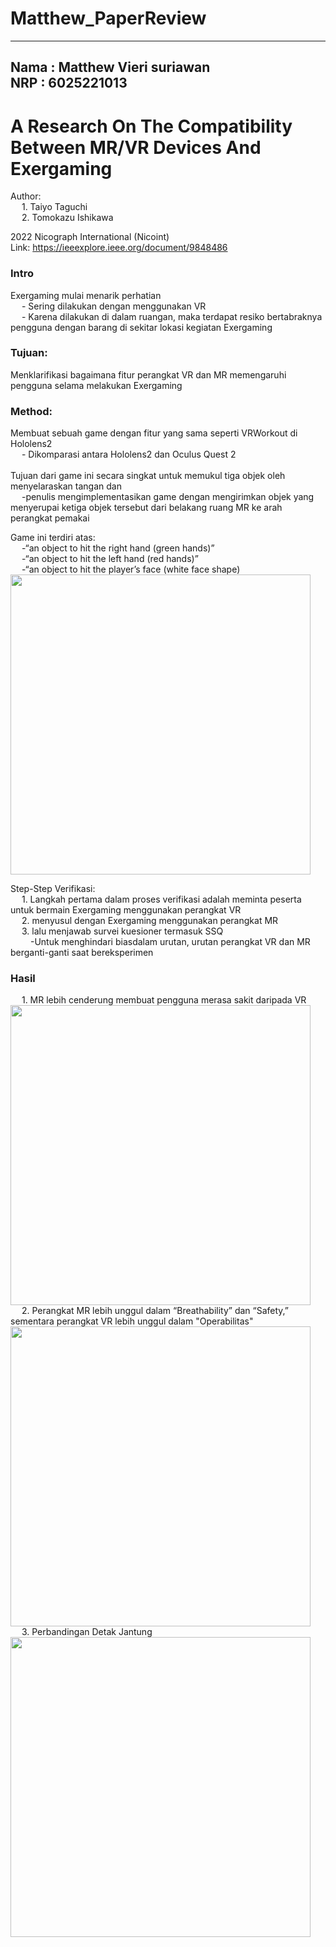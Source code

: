 # Matthew_PaperReview
---
Nama  : Matthew Vieri suriawan <br>
NRP   : 6025221013
---
<H1> A Research On The Compatibility Between MR/VR Devices And Exergaming</H1>

Author: <br>
&emsp; 1. Taiyo Taguchi <br>
&emsp; 2. Tomokazu Ishikawa <br>

2022 Nicograph International (Nicoint) <br>
Link: https://ieeexplore.ieee.org/document/9848486



<H3>Intro</H3>
Exergaming mulai menarik perhatian <br>
&emsp; - Sering dilakukan dengan menggunakan VR <br>
&emsp; - Karena dilakukan di dalam ruangan, maka terdapat resiko bertabraknya pengguna dengan barang di sekitar lokasi kegiatan Exergaming

<H3>Tujuan:</H3>
Menklarifikasi bagaimana fitur perangkat VR dan MR memengaruhi pengguna selama melakukan Exergaming

<H3>Method:</H3>
Membuat sebuah game dengan fitur yang sama seperti VRWorkout di Hololens2 <br>
&emsp; - Dikomparasi antara Hololens2 dan Oculus Quest 2 <br> 
 <br>
Tujuan dari game ini secara singkat untuk memukul tiga objek oleh menyelaraskan tangan dan <br>
&emsp; -penulis mengimplementasikan game dengan mengirimkan objek yang menyerupai ketiga objek tersebut dari belakang ruang MR ke arah perangkat pemakai

Game ini terdiri atas: <br>
&emsp; -“an object to hit the right hand (green hands)” <br>
&emsp; -“an object to hit the left hand (red hands)”  <br>
&emsp; -“an object to hit the player’s face (white face shape)<br>
<img src="https://user-images.githubusercontent.com/124869064/228521075-e7b465eb-0b95-4ca4-b1d4-b6538715f92b.png" width="480"> <br>

Step-Step Verifikasi:<br>
&emsp; 1. Langkah pertama dalam proses verifikasi adalah meminta peserta untuk bermain Exergaming menggunakan perangkat VR <br>
&emsp; 2. menyusul dengan Exergaming menggunakan perangkat MR<br>
&emsp; 3. lalu menjawab survei kuesioner termasuk SSQ<br>
&emsp;&emsp; -Untuk menghindari biasdalam urutan, urutan perangkat VR dan MR berganti-ganti saat bereksperimen<br>

<H3>Hasil</H3>
&emsp; 1. MR lebih cenderung membuat pengguna merasa sakit daripada VR <br>
<img src="https://user-images.githubusercontent.com/124869064/228523645-d966ccec-4f3c-41fd-8e83-704977d6eaf9.png" width="480"> <br>
&emsp; 2. Perangkat MR lebih unggul dalam “Breathability” dan “Safety,” sementara perangkat VR lebih unggul dalam "Operabilitas" <br>
<img src="https://user-images.githubusercontent.com/124869064/228524434-ad7c6f8b-fba6-4864-809d-576167ab8b6a.png" width="480"> <br>
&emsp; 3. Perbandingan Detak Jantung <br>
<img src="https://user-images.githubusercontent.com/124869064/228524718-2a3c6422-40ef-423f-bee8-744228048f04.png" width="480"> <br>


